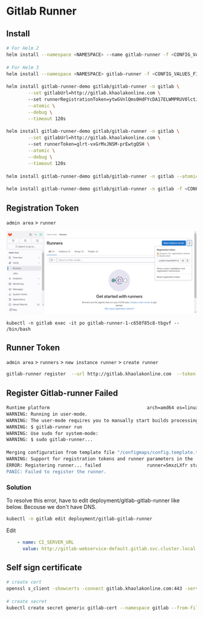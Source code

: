 # Gitlab Runner

## Install

```bash
# For Helm 2
helm install --namespace <NAMESPACE> --name gitlab-runner -f <CONFIG_VALUES_FILE> gitlab/gitlab-runner

# For Helm 3
helm install --namespace <NAMESPACE> gitlab-runner -f <CONFIG_VALUES_FILE> gitlab/gitlab-runner

helm install gitlab-runner-demo gitlab/gitlab-runner -n gitlab \
        --set gitlabUrl=http://gitlab.khaolakonline.com \ 
        --set runnerRegistrationToken=ytwGVnlQms0HdFYcDA17ELWMPRUV0lctJMLyvXFOaQPAteAlFa8t85bzglqldtdV \
        --atomic \
        --debug \
        --timeout 120s 

helm install gitlab-runner-demo gitlab/gitlab-runner -n gitlab \
        --set gitlabUrl=http://gitlab.khaolakonline.com \ 
        --set runnerToken=glrt-vxGrMxJNSM-prEwtgQSH \
        --atomic \
        --debug \
        --timeout 120s

helm install gitlab-runner-demo gitlab/gitlab-runner -n gitlab --atomic --debug --timeout 120s -f values.yaml

helm install gitlab-runner-demo gitlab/gitlab-runner -n gitlab -f <CONFIG_VALUES_FILE>
```

## Registration Token

`admin area` > `runner` 

![registration token image](../img/registration-token.png)

```
kubectl -n gitlab exec -it po gitlab-runner-1-c658f85c8-tbgvf -- /bin/bash
```

## Runner Token

`admin area` > `runners` > `new instance runner` > `create runner`

```bash
gitlab-runner register  --url http://gitlab.khaolakonline.com  --token glrt-vxGrMxJNSM-prEwtgQSH
```

## Register Gitlab-runner Failed

```bash
Runtime platform                                    arch=amd64 os=linux pid=15 revision=d89a789a version=16.4.1
WARNING: Running in user-mode.
WARNING: The user-mode requires you to manually start builds processing:
WARNING: $ gitlab-runner run
WARNING: Use sudo for system-mode:
WARNING: $ sudo gitlab-runner...

Merging configuration from template file "/configmaps/config.template.toml"
WARNING: Support for registration tokens and runner parameters in the 'register' command has been deprecated in GitLab Runner 15.6 and will be replaced with support for authentication tokens. For more information, see https://docs.gitlab.com/ee/ci/runners/new_creation_workflow
ERROR: Registering runner... failed                 runner=5mxzLXfr status=couldn't execute POST against https://gitlab.gitlab.com/api/v4/runners: Post "https://gitlab.gitlab.com/api/v4/runners": dial tcp: lookup gitlab.gitlab.com on 169.254.25.10:53: no such host
PANIC: Failed to register the runner.
```

### Solution

To resolve this error, have to edit deployment/gitlab-gitlab-runner like below.
Becouse we don't have DNS.

```bash
kubectl -n gitlab edit deployment/gitlab-gitlab-runner
```

Edit

```yaml
    - name: CI_SERVER_URL
      value: http://gitlab-webservice-default.gitlab.svc.cluster.local:8080
```

## Self sign certificate

```bash
# create cert
openssl s_client -showcerts -connect gitlab.khaolakonline.com:443 -servername gitlab.khaolakonline.com < /dev/null 2>/dev/null | openssl x509 -outform PEM > gitlab.khaolakonline.com.crt

# create secret
kubectl create secret generic gitlab-cert --namespace gitlab --from-file=gitlab.khaolakonline.com.crt
```
